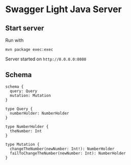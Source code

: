 # Swagger Light Java Server

## Start server

Run with

```
mvn package exec:exec
```

Server started on `http://0.0.0.0:8080`

## Schema

```genericsql
schema {
  query: Query
  mutation: Mutation
}

type Query {
  numberHolder: NumberHolder
}

type NumberHolder {
  theNumber: Int
}

type Mutation {
  changeTheNumber(newNumber: Int!): NumberHolder
  failToChangeTheNumber(newNumber: Int): NumberHolder
}
```
